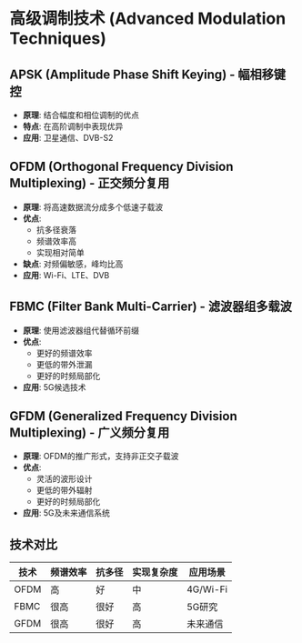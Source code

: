 # 高级调制技术 (Advanced Modulation Techniques)

## APSK (Amplitude Phase Shift Keying) - 幅相移键控
- **原理**: 结合幅度和相位调制的优点
- **特点**: 在高阶调制中表现优异
- **应用**: 卫星通信、DVB-S2

## OFDM (Orthogonal Frequency Division Multiplexing) - 正交频分复用
- **原理**: 将高速数据流分成多个低速子载波
- **优点**: 
  - 抗多径衰落
  - 频谱效率高
  - 实现相对简单
- **缺点**: 对频偏敏感，峰均比高
- **应用**: Wi-Fi、LTE、DVB

## FBMC (Filter Bank Multi-Carrier) - 滤波器组多载波
- **原理**: 使用滤波器组代替循环前缀
- **优点**: 
  - 更好的频谱效率
  - 更低的带外泄漏
  - 更好的时频局部化
- **应用**: 5G候选技术

## GFDM (Generalized Frequency Division Multiplexing) - 广义频分复用
- **原理**: OFDM的推广形式，支持非正交子载波
- **优点**: 
  - 灵活的波形设计
  - 更低的带外辐射
  - 更好的时频局部化
- **应用**: 5G及未来通信系统

## 技术对比
| 技术 | 频谱效率 | 抗多径 | 实现复杂度 | 应用场景 |
|------|----------|--------|------------|----------|
| OFDM | 高 | 好 | 中 | 4G/Wi-Fi |
| FBMC | 很高 | 很好 | 高 | 5G研究 |
| GFDM | 很高 | 很好 | 高 | 未来通信 | 
